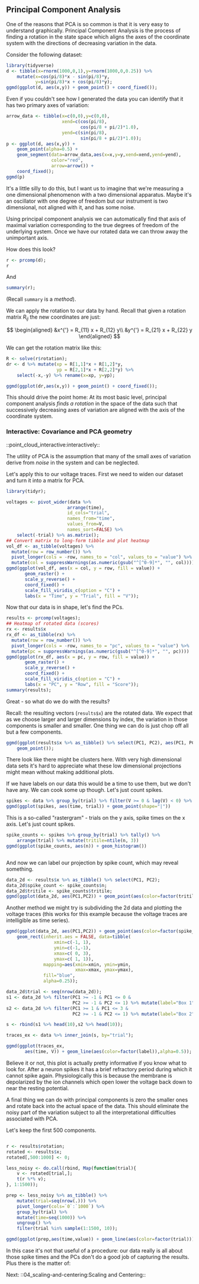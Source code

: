 ## Principal Component Analysis

One of the reasons that PCA is so common is that it is very easy to
understand graphically. Principal Component Analysis is the process of
finding a rotation in the state space which aligns the axes of the
coordinate system with the directions of decreasing variation in the data.

Consider the following dataset:

``` R acc=pca load_state=sim
library(tidyverse)
d <- tibble(x=rnorm(1000,0,1),y=rnorm(1000,0,0.25)) %>%
    mutate(x=cos(pi/8)*x - sin(pi/8)*y,
           y=sin(pi/8)*x + cos(pi/8)*y);
ggmd(ggplot(d, aes(x,y)) + geom_point() + coord_fixed());
```

Even if you couldn't see how I generated the data you can identify that
it has two primary axes of variation:

``` R acc=pca
arrow_data <- tibble(x=c(0,0),y=c(0,0),
                     xend=c(cos(pi/8),
                            cos(pi/8 + pi/2)*1.0),
                     yend=c(sin(pi/8),
                            sin(pi/8 + pi/2)*1.0));
p <- ggplot(d, aes(x,y)) +
    geom_point(alpha=0.5) + 
    geom_segment(data=arrow_data,aes(x=x,y=y,xend=xend,yend=yend),
                 color="red",
                 arrow=arrow()) +
    coord_fixed();
ggmd(p)

```

It's a little silly to do this, but I want us to imagine that we're
measuring a one dimensional phenomenon with a two dimensional apparatus.
Maybe it's an oscillator with one degree of freedom but our instrument is
two dimensional, not aligned with it, and has some noise.

Using principal component analysis we can automatically find that axis
of maximal variation corresponding to the true degrees of freedom of the
underlying system. Once we have our rotated data we can throw away the
unimportant axis.

How does this look?

``` R acc=pca
r <- prcomp(d);
r
```

And

``` R acc=pca
summary(r);
```

(Recall `summary` is a *method*).

We can apply the rotation to our data by hand. Recall that given a
rotation matrix $R_{ij}$ the new coordinates are just:

$$
\begin{aligned}
&x^{'} = R_{11} x + R_{12} y\\
&y^{'} = R_{21} x + R_{22} y
\end{aligned}
$$

We can get the rotation matrix like this:

``` R acc=pca
R <- solve(r$rotation);
dr <- d %>% mutate(xp = R[1,1]*x + R[1,2]*y,
                   yp = R[2,1]*x + R[2,2]*y) %>%
    select(-x,-y) %>% rename(x=xp, y=yp);

ggmd(ggplot(dr,aes(x,y)) + geom_point() + coord_fixed());

```

This should drive the point home: At its most basic level, principal
component analysis *finds a rotation* in the space of the data such that
successively decreasing axes of variation are aligned with the axis of
the coordinate system.

### Interactive: Covariance and PCA geometry

::point_cloud_interactive:interactively::

The utility of PCA is the assumption that many of the small axes of
variation derive from *noise* in the system and can be neglected.

Let's apply this to our voltage traces. First we need to widen our
dataset and turn it into a matrix for PCA.

``` R acc=pca
library(tidyr);

voltages <- pivot_wider(data %>%
                       arrange(time),
                       id_cols="trial",
                       names_from="time",
                       values_from=V,
                       names_sort=FALSE) %>%
    select(-trial) %>% as.matrix();
## Convert matrix to long-form tibble and plot heatmap
vol_df <- as_tibble(voltages) %>%
  mutate(row = row_number()) %>%
  pivot_longer(cols = -row, names_to = "col", values_to = "value") %>%
  mutate(col = suppressWarnings(as.numeric(gsub("^[^0-9]*", "", col))))
ggmd(ggplot(vol_df, aes(x = col, y = row, fill = value)) +
       geom_raster() +
       scale_y_reverse() +
       coord_fixed() +
       scale_fill_viridis_c(option = "C") +
       labs(x = "Time", y = "Trial", fill = "V"));

```

Now that our data is in shape, let's find the PCs.

``` R acc=pca
results <- prcomp(voltages);
## Heatmap of rotated data (scores)
rx <- results$x
rx_df <- as_tibble(rx) %>%
  mutate(row = row_number()) %>%
  pivot_longer(cols = -row, names_to = "pc", values_to = "value") %>%
  mutate(pc = suppressWarnings(as.numeric(gsub("^[^0-9]*", "", pc))))
ggmd(ggplot(rx_df, aes(x = pc, y = row, fill = value)) +
       geom_raster() +
       scale_y_reverse() +
       coord_fixed() +
       scale_fill_viridis_c(option = "C") +
       labs(x = "PC", y = "Row", fill = "Score"));
summary(results);
```

Great - so what do we do with the results?

Recall: the resulting vectors (`results$x`) are the rotated data. We
expect that as we choose larger and larger dimensions by index, the
variation in those components is smaller and smaller. One thing we can do
is just chop off all but a few components.

``` R acc=pca
ggmd(ggplot(results$x %>% as_tibble() %>% select(PC1, PC2), aes(PC1, PC2)) +
    geom_point());
```

There look like there might be clusters here. With very high dimensional
data sets it's hard to appreciate what these low dimensional projections
might mean without making additional plots.

If we have labels on our data this would be a time to use them, but we
don't have any. We can cook some up though. Let's just count spikes.

``` R acc=pca
spikes <- data %>% group_by(trial) %>% filter(V >= 0 & lag(V) < 0) %>% ungroup();
ggmd(ggplot(spikes, aes(time, trial)) + geom_point(shape="|"))
```

This is a so-called "rastergram" - trials on the y axis, spike times on
the x axis. Let's just count spikes.

``` R acc=pca
spike_counts <- spikes %>% group_by(trial) %>% tally() %>%
    arrange(trial) %>% mutate(tritile=ntile(n, 3))
ggmd(ggplot(spike_counts, aes(n)) + geom_histogram())
```

``` R acc=pca

```

And now we can label our projection by spike count, which may reveal
something.

``` R acc=pca
data_2d <- results$x %>% as_tibble() %>% select(PC1, PC2);
data_2d$spike_count <- spike_counts$n;
data_2d$tritile <- spike_counts$tritile;
ggmd(ggplot(data_2d, aes(PC1,PC2)) + geom_point(aes(color=factor(tritile)),alpha=0.5));
```

Another method we might try is subdividing the 2d data and plotting the
voltage traces (this works for this example because the voltage traces
are intelligible as time series).

``` R acc=pca
ggmd(ggplot(data_2d, aes(PC1,PC2)) + geom_point(aes(color=factor(spike_count))) +
    geom_rect(inherit.aes = FALSE, data=tibble(
                  xmin=c(-1, 1),
                  ymin=c(-1,-1),
                  xmax=c( 0, 3),
                  ymax=c( 1, 1)),
              mapping=aes(xmin=xmin, ymin=ymin,
                          xmax=xmax, ymax=ymax),
              fill="blue",
              alpha=0.25));
```

``` R acc=pca
data_2d$trial <- seq(nrow(data_2d));
s1 <- data_2d %>% filter(PC1 >= -1 & PC1 <= 0 &
                         PC2 >= -1 & PC2 <= 1) %>% mutate(label="Box 1");
s2 <- data_2d %>% filter(PC1 >= 1 & PC1 <= 3 &
                         PC2 >= -1 & PC2 <= 1) %>% mutate(label="Box 2");

s <- rbind(s1 %>% head(10),s2 %>% head(10));

traces_ex <- data %>% inner_join(s, by="trial");

ggmd(ggplot(traces_ex,
       aes(time, V)) + geom_line(aes(color=factor(label)),alpha=0.5));

```

Believe it or not, this plot is actually pretty informative if you know
what to look for. After a neuron spikes it has a brief refractory period
during which it cannot spike again. Physiologically this is because the
membrane is depolarized by the ion channels which open lower the voltage
back down to near the resting potential.

A final thing we can do with principal components is zero the smaller
ones and rotate back into the actual space of the data. This should
eliminate the noisy part of the variation subject to all the
interpretational difficulties associated with PCA.

Let's keep the first 500 components.

``` R acc=pca save_state=pca_lecture

r <- results$rotation;
rotated <- results$x;
rotated[,500:1000] <- 0;

less_noisy <- do.call(rbind, Map(function(trial){
    v <- rotated[trial,];
    t(r %*% v);
}, 1:1500));

prep <- less_noisy %>% as_tibble() %>%
    mutate(trial=seq(nrow(.))) %>%
    pivot_longer(cols=`0`:`1000`) %>%
    group_by(trial) %>%
    mutate(time=seq(1000)) %>%
    ungroup() %>%
    filter(trial %in% sample(1:1500, 10));

ggmd(ggplot(prep,aes(time,value)) + geom_line(aes(color=factor(trial))));
```

In this case it's not that useful of a procedure: our data really is all
about those spike times and the PCs don't do a good job of capturing the
results. Plus there is the matter of:


Next: ::04_scaling-and-centering:Scaling and Centering::
